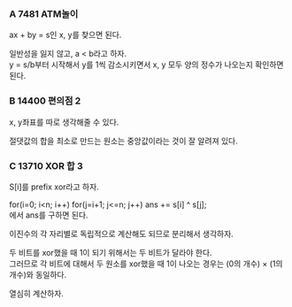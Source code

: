 ### A 7481 ATM놀이
ax + by = s인 x, y를 찾으면 된다.

일반성을 잃지 않고, a < b라고 하자.<br>
y = s/b부터 시작해서 y를 1씩 감소시키면서 x, y 모두 양의 정수가 나오는지 확인하면 된다.

### B 14400 편의점 2
x, y좌표를 따로 생각해줄 수 있다.

절댓값의 합을 최소로 만드는 원소는 중앙값이라는 것이 잘 알려져 있다.

### C 13710 XOR 합 3
S[i]를 prefix xor라고 하자.

for(i=0; i<n; i++) for(j=i+1; j<=n; j++) ans += s[i] ^ s[j];<br>
에서 ans를 구하면 된다.

이진수의 각 자리별로 독립적으로 계산해도 되므로 분리해서 생각하자.

두 비트를 xor했을 때 1이 되기 위해서는 두 비트가 달라야 한다.<br>
그러므로 각 비트에 대해서 두 원소를 xor했을 때 1이 나오는 경우는 (0의 개수) × (1의 개수)와 동일하다.

열심히 계산하자.